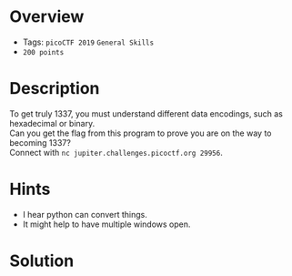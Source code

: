 # Overview
- Tags: `picoCTF 2019` `General Skills`
- `200 points`

# Description
To get truly 1337, you must understand different data encodings, such as hexadecimal or binary.   
Can you get the flag from this program to prove you are on the way to becoming 1337?   
Connect with `nc jupiter.challenges.picoctf.org 29956`.

# Hints
- I hear python can convert things.
- It might help to have multiple windows open.

# Solution
